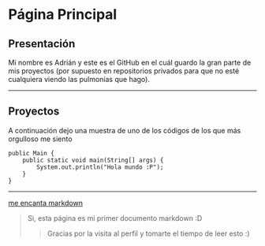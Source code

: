 # Página Principal

## Presentación
Mi nombre es Adrián y este es el GitHub en el cuál guardo la gran parte de mis proyectos 
(por supuesto en repositorios privados para que no esté cualquiera viendo las pulmonías que hago).

---

## Proyectos
A continuación dejo una muestra de uno de los códigos de los que más orgulloso me siento
~~~~
public Main {
    public static void main(String[] args) {
        System.out.println("Hola mundo :P");
    }
}
~~~~

---
<a href="https://www.youtube.com/watch?v=77Ggk1uzO2A&ab_channel=MoureDevbyBraisMoure">me encanta markdown </a>
>Si, esta página es mi primer documento markdown :D
>>Gracias por la visita al perfil y tomarte el tiempo de leer esto :)